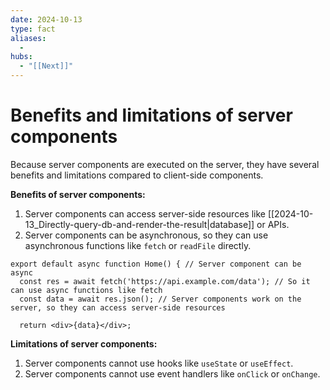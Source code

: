 ```yaml
---
date: 2024-10-13
type: fact
aliases:
  -
hubs:
  - "[[Next]]"
---
```


# Benefits and limitations of server components

Because server components are executed on the server, they have several benefits and limitations compared to client-side components.

**Benefits of server components:**

1. Server components can access server-side resources like [[2024-10-13_Directly-query-db-and-render-the-result|database]] or APIs.
2. Server components can be asynchronous, so they can use asynchronous functions like `fetch` or `readFile` directly.

```tsx
export default async function Home() { // Server component can be async
  const res = await fetch('https://api.example.com/data'); // So it can use async functions like fetch
  const data = await res.json(); // Server components work on the server, so they can access server-side resources

  return <div>{data}</div>;

```

**Limitations of server components:**

1. Server components cannot use hooks like `useState` or `useEffect`.
2. Server components cannot use event handlers like `onClick` or `onChange`.



